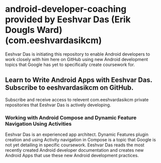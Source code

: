 # android-developer-coaching provided by Eeshvar Das (Erik Dougls Ward) (com.eeshvardasikcm)
Eeshvar Das is initiating this repository to enable Android developers to work closely with him here on GitHub using new Android development topics that Google has yet to specifically create coursework for.
## Learn to Write Android Apps with Eeshvar Das. Subscribe to eeshvardasikcm on GitHub.
Subscribe and receive access to relevent com.eeshvardasikcm private repositories that Eeshvar Das is actively developing.
### Working with Android Compose and Dynamic Feature Navigation Using Activities
Eeshvar Das is an experienced app architect. Dynamic Features plugin creation and using Activity navigation in Compose is a topic that Google is not yet detailing in specific coursework. Eeshvar Das reads the most recently created Android developer documentation and creates new Android Apps that use these new Android development practices.
